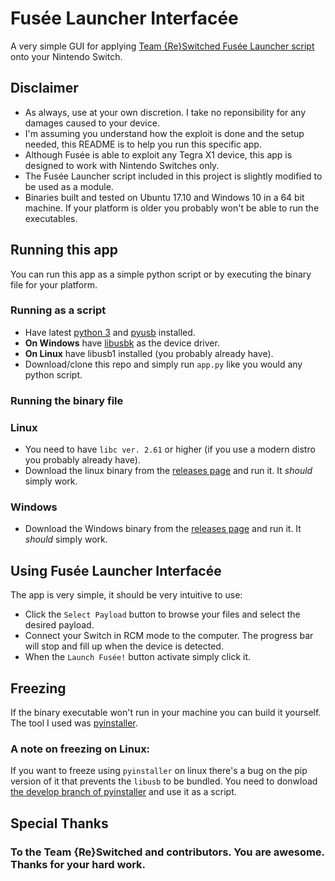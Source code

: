 # Fusée Launcher Interfacée
A very simple GUI for applying [Team {Re}Switched Fusée Launcher script](https://github.com/reswitched/fusee-launcher) onto your Nintendo Switch.


## Disclaimer
* As always, use at your own discretion. I take no reponsibility for any damages caused to your device.
* I'm assuming you understand how the exploit is done and the setup needed, this README is to help you run this specific app.
* Although Fusée is able to exploit any Tegra X1 device, this app is designed to work with Nintendo Switches only.
* The Fusée Launcher script included in this project is slightly modified to be used as a module.
* Binaries built and tested on Ubuntu 17.10 and Windows 10 in a 64 bit machine. If your platform is older you probably won't be able to run the executables.


## Running this app
You can run this app as a simple python script or by executing the binary file for your platform.

### Running as a script
* Have latest [python 3](https://www.python.org/downloads/) and [pyusb](https://github.com/pyusb/pyusb) installed.
* __On Windows__ have [libusbk](http://libusbk.sourceforge.net/UsbK3/index.html) as the device driver.
* __On Linux__ have libusb1 installed (you probably already have).
* Download/clone this repo and simply run `app.py` like you would any python script.


### Running the binary file
### Linux
* You need to have `libc ver. 2.61` or higher (if you use a modern distro you probably already have).
* Download the linux binary from the [releases page](https://github.com/falquinho/fusee-interfacee-tk/releases) and run it. It *should* simply work.

### Windows
* Download the Windows binary from the [releases page](https://github.com/falquinho/fusee-interfacee-tk/releases) and run it. It *should* simply work.

## Using Fusée Launcher Interfacée
The app is very simple, it should be very intuitive to use:
* Click the `Select Payload` button to browse your files and select the desired payload.
* Connect your Switch in RCM mode to the computer. The progress bar will stop and fill up when the device is detected.
* When the `Launch Fusée!` button activate simply click it.


## Freezing
If the binary executable won't run in your machine you can build it yourself. The tool I used was [pyinstaller](https://www.pyinstaller.org/).

### A note on freezing on Linux:
If you want to freeze using `pyinstaller` on linux there's a bug on the pip version of it that prevents the `libusb` to 
be bundled. You need to donwload [the develop branch of pyinstaller](https://github.com/pyinstaller/pyinstaller/tree/develop) and use it as a script. 

## Special Thanks
### To the Team {Re}Switched and contributors. You are awesome. Thanks for your hard work.
